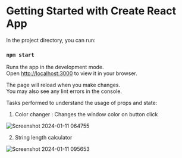 # Getting Started with Create React App

In the project directory, you can run:

### `npm start`

Runs the app in the development mode.\
Open [http://localhost:3000](http://localhost:3000) to view it in your browser.

The page will reload when you make changes.\
You may also see any lint errors in the console.

Tasks performed to understand the usage of props and state:

1. Color changer : Changes the window color on button click
   
![Screenshot 2024-01-11 064755](https://github.com/RutujaJotrao/React---state-props-/assets/95583405/c2adb0b1-03d3-43be-9155-d0641f2f3318)

2. String length calculator

![Screenshot 2024-01-11 095653](https://github.com/RutujaJotrao/React-State-Props-/assets/95583405/53de9131-34a5-4e51-af52-69cfd67e408f)

